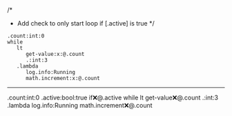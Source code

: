 /*
 * Add check to only start loop if [.active] is true
 */
```hyperlambda
.count:int:0
while
   lt
      get-value:x:@.count
      .:int:3
   .lambda
      log.info:Running
      math.increment:x:@.count
```
---
.count:int:0
.active:bool:true
if:x:@.active
   while
      lt
         get-value:x:@.count
         .:int:3
      .lambda
         log.info:Running
         math.increment:x:@.count

